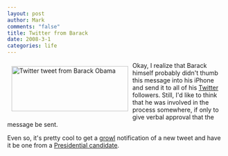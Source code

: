 ```yaml
--- 
layout: post
author: Mark
comments: "false"
title: Twitter from Barack
date: 2008-3-1
categories: life
---
```

<img src="http://zanshin.net/images/barackobama.png" alt="Twitter tweet from Barack Obama" align="left" height="104" hspace="10" vspace="10" width="269" />Okay, I realize that Barack himself probably didn't thumb this message into his iPhone and send it to all of his <a href="http://twitter.com" title="Twitter">Twitter</a> followers.  Still, I'd like to think that he was involved in the process somewhere, if only to give verbal approval that the message be sent.

Even so, it's pretty cool to get a <a href="http://growl.info" title="Growl Notification framework for Mac OS X">growl</a> notification of a new tweet and have it be one from a <a href="http://barackobama.com" title="Barack Obama for President">Presidential candidate</a>.

